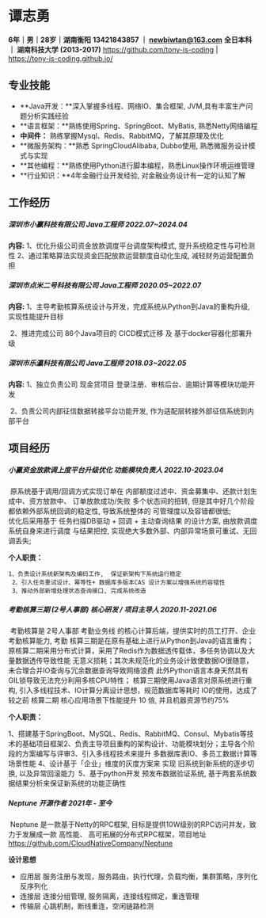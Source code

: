 # 谭志勇

**6年｜男｜28岁｜湖南衡阳**
**13421843857 ｜ newbiwtan@163.com** 
**全日本科 ｜ 湖南科技⼤学 (2013-2017)** 
https://github.com/tony-is-coding | https://tony-is-coding.github.io/



## 专业技能

- **Java开发：**深⼊掌握多线程、⽹络IO、集合框架, JVM,具有丰富生产问题分析实践经验
- **语⾔框架：**熟练使⽤Spring、SpringBoot、MyBatis, 熟悉Netty⽹络编程
- **中间件：** 熟练掌握Mysql、Redis、RabbitMQ，了解其原理及优化
- **微服务架构：**熟悉 SpringCloudAlibaba, Dubbo使⽤, 熟悉微服务设计模式与实现
- **其他编程：**熟练使⽤Python进⾏脚本编程，熟悉Linux操作环境运维管理
- **⾏业知识：**4年⾦融⾏业开发经验, 对⾦融业务设计有⼀定的认知了解



## ⼯作经历

##### 深圳市小赢科技有限公司		 	Java工程师 				2022.07~2024.04

**内容:**  1、优化升级公司资金放款调度平台调度架构模式, 提升系统稳定性与可检测性
	   2、通过策略算法实现资金匹配放款运营额度自动化生成, 减轻财务运营配置负担

##### 深圳市点米二号科技有限公司	 	Java工程师 				2020.05~2022.07

**内容:** 1、主导考勤核算系统设计与开发，完成系统从Python到Java的重构升级, 实现性能提升目标

​	 2、推进完成公司 86个Java项目的 CICD模式迁移 及 基于docker容器化部署升级

##### 深圳市乐瀛科技有限公司	 		Java工程师 				2018.03~2022.05

**内容:** 1、独立负责公司 现金贷项目 登录注册、审核后台、逾期计算等模块功能开发

​	 2、负责公司内部征信数据转接平台功能开发, 作为适配层转接外部征信系统到内部平台



## 项目经历

##### 小赢资金放款调上度平台升级优化    		功能模块负责人			   2022.10-2023.04

​	原系统基于调用/回调方式实现订单在 内部额度过滤中、资金募集中、还款计划生成中、资方放款中、
订单放款成功/失败 多个状态间的扭转, 但是其中好几个阶段都依赖外部系统回调的稳定性, 导致系统整体的
可管理度以及容错都很低;	
​	优化后采用基于 任务扫描DB驱动 + 回调 + 主动查询结果 的设计方案, 由放款调度系统自身来进行调度
与结果把控, 实现绝大多数外部、内部异常场景可重试、无回调丢失; 

**个人职责：**

 	1、负责设计系统新架构及编码工作,  保证新架构下系统运行稳定
	 2、引入任务重试设计、幂等性+ 数据库多版本CAS 设计方案以增强系统的容错性
	 3、推动外部新增处理状态查询接口, 完成系统改造



##### 考勤核算三期 (2号人事部) 				核心研发 / 项目主导人 	        2020.11-2021.06

​	考勤核算是 2号人事部 考勤业务线 的核心计算后端，提供实时的员工打开、企业考勤核算能力, 考勤
核算三期是在原有基础上进行从Python到Java的语言重构；
​	原核算二期采用分布式计算，采用了Redis作为数据透传载体，多任务协调以及大量数据透传导致性能
无意义损耗；其次未规范化的业务设计致使数据IO很随意，未合理合并IO查询与冗余数据查询导致网络浪费
此外Python语言本身天然具有GIL锁导致无法充分利用多核CPU特性；
​	核算三期使用Java语言对原系统进行重构, 引入多线程技术、IO计算分离设计思想，规范数据库等耗时
IO的使用，达成了较之前 核算二期 核心应用场景下性能提升 10 倍, 并且机器资源节约75% 

**个人职责：**

​	 1、搭建基于SpringBoot、MySQL、Redis、RabbitMQ、Consul、Mybatis等技术的基础项目框架
​	 2、负责主导项目重构的架构设计、功能模块划分；主导各个阶段的方案编写与评审
​	 3、引入多线程技术来提升 多数据库表IO、多员工数据计算等场景性能
​	 4、设计基于「企业」维度的灰度方案来 实现 旧系统到新系统的逐步切换, 以及异常回滚能力
​	 5、基于python开发 预发布数据验证系统, 基于两套系统数据结果分析来保证新系统的功能正确性



##### Neptune 				开源作者								2021年 - 至今

​	Neptune 是一款基于Netty的RPC框架, 目标是提供10W级别的RPC访问并发，致力于发展成一款 高性能、
高可拓展的分布式RPC框架，项目地址 https://github.com/CloudNativeCompany/Neptune

**设计思想**

- 应用层 服务注册与发现，服务路由，执行代理，负载均衡，集群策略，序列化反序列化
- 连接层 连接分组管理, 服务隔离，连接线程绑定，重连管理
- 传输层 心跳机制，断线重连，空闲链路检测